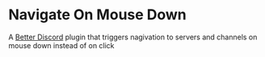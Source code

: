 # Navigate On Mouse Down

A [Better Discord](https://betterdiscord.app/) plugin that triggers nagivation to servers and channels on mouse down instead of on click
